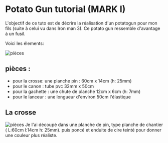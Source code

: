 
# Potato Gun tutorial (MARK I)
L'objectif de ce tuto est de décrire la réalisation d'un potatogun pour mon fils (suite à celui vu dans Iron man 3).
Ce potato gun ressemble d'avantage à un fusil.

Voici les élements:

![pièces](https://mbenzekri.github.io/potatogun/pieces.jpg)

## pièces :
- pour la crosse: une planche pin : 60cm x 14cm (h: 25mm) 
- pour le canon : tube pvc 32mm x 50cm 
- pour la gachette : une chute de planche 12cm x 6cm (h: 7mm)
- pour le lanceur : une longueur d'environ 50cm l'élastique

## La crosse
![pièces](https://mbenzekri.github.io/potatogun/crosse1.jpg)
Je l'ai découpé dans une planche de pin, type planche de chantier ( L:60cm l:14cm h: 25mm).
puis poncé et enduite de cire teinté pour donner une couleur plus réaliste.
 
